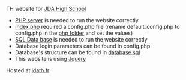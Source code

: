TH website for [JDA High School](https://www.lyceejeannedarc.com/) <br/>

- [PHP server](https://www.php.net/downloads.php) is needed to run the website correctly <br/>
- [index.php](https://github.com/C0dex73/TH_website/blob/main/index.php) required a config.php file (rename default_config.php to config.php in the [php folder](https://github.com/C0dex73/TH_website/tree/main/php) and set the values) <br/>
- [SQL Data base](https://sourceforge.net/projects/xampp/) is needed to run the website correctly <br/>
- Database login parameters can be found in config.php <br/>
- Database's structure can be found in [database.sql](https://github.com/C0dex73/TH_website/blob/main/database.sql) <br/>
- This website is using [Jquery](https://code.jquery.com/jquery-3.6.0.js) <br/>

Hosted at [jdath.fr](https://jdath.fr)
